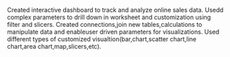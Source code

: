 Created interactive dashboard to track and analyze online sales data.
Usedd complex parameters to drill down in worksheet and customization using filter and slicers.
Created connections,join new tables,calculations to manipulate data and enableuser driven parameters for visualizations.
Used different types of customized visualtion(bar,chart,scatter chart,line chart,area chart,map,slicers,etc).
